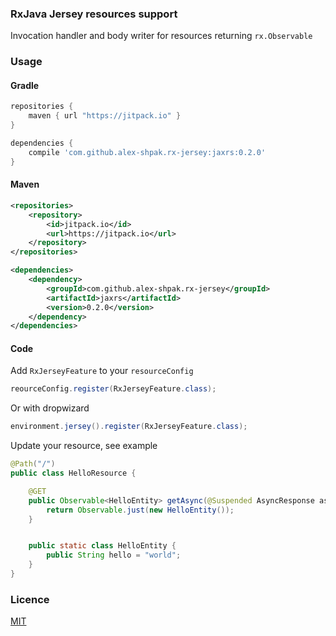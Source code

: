### RxJava Jersey resources support
Invocation handler and body writer for resources returning `rx.Observable`

### Usage
#### Gradle
```groovy
repositories {
    maven { url "https://jitpack.io" }
}
```
```groovy
dependencies {
    compile 'com.github.alex-shpak.rx-jersey:jaxrs:0.2.0'
}
```

#### Maven
```xml
<repositories>
    <repository>
        <id>jitpack.io</id>
        <url>https://jitpack.io</url>
    </repository>
</repositories>
```
```xml
<dependencies>
    <dependency>
        <groupId>com.github.alex-shpak.rx-jersey</groupId>
        <artifactId>jaxrs</artifactId>
        <version>0.2.0</version>
    </dependency>
</dependencies>
```
#### Code
Add `RxJerseyFeature` to your `resourceConfig`
```java
reourceConfig.register(RxJerseyFeature.class);
```
Or with dropwizard
```java
environment.jersey().register(RxJerseyFeature.class);
```

Update your resource, see example
```java
@Path("/")
public class HelloResource {

    @GET
    public Observable<HelloEntity> getAsync(@Suspended AsyncResponse asyncResponse) {
        return Observable.just(new HelloEntity());
    }


    public static class HelloEntity {
        public String hello = "world";
    }
}
```

### Licence
[MIT](LICENCE)
